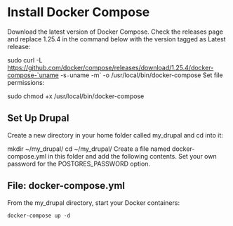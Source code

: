 
# Install Docker Compose
Download the latest version of Docker Compose. Check the releases page and replace 1.25.4 in the command below with the version tagged as Latest release:

 sudo curl -L https://github.com/docker/compose/releases/download/1.25.4/docker-compose-`uname -s`-`uname -m` -o /usr/local/bin/docker-compose
Set file permissions:

 sudo chmod +x /usr/local/bin/docker-compose

## Set Up Drupal
Create a new directory in your home folder called my_drupal and cd into it:

mkdir ~/my_drupal/
cd ~/my_drupal/
Create a file named docker-compose.yml in this folder and add the following contents. Set your own password for the POSTGRES_PASSWORD option.


## File: docker-compose.yml
From the my_drupal directory, start your Docker containers:

`docker-compose up -d`

